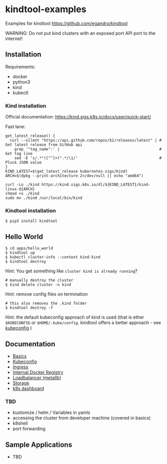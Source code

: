 # kindtool-examples

Examples for kindtool <https://github.com/egandro/kindtool>

WARNING: Do not put kind clusters with an exposed port API port to the internet!

## Installation

Requirements:

- docker
- python3
- kind
- kubectl

### Kind installation

Official documentation: <https://kind.sigs.k8s.io/docs/user/quick-start/>

Fast lane:


```
get_latest_release() {
  curl --silent "https://api.github.com/repos/$1/releases/latest" | # Get latest release from GitHub api
    grep '"tag_name":' |                                            # Get tag line
    sed -E 's/.*"([^"]+)".*/\1/'                                    # Pluck JSON value
}
KIND_LATEST=$(get_latest_release kubernetes-sigs/kind)
ARCH=$(dpkg --print-architecture 2>/dev/null || echo "amd64")

curl -Lo ./kind https://kind.sigs.k8s.io/dl/${KIND_LATEST}/kind-linux-${ARCH}
chmod +x ./kind
sudo mv ./kind /usr/local/bin/kind
```

### Kindtool installation

```
$ pip3 install kindtool
```


## Hello World

```
$ cd apps/hello_world
$ kindtool up
$ kubectl cluster-info --context kind-kind
$ kindtool destroy
```

Hint: You get something like `cluster kind is already running`?

```
# manually destroy the cluster
$ kind delete cluster -n kind
```

Hint: remove config files on termination

```
# this also removes the .kind folder
$ kindtool destroy -f
```

Hint: the default kubeconfig approach of kind is used (that is ether `$KUBECONFIG` or `$HOME/.kube/config`. kindtool offers a better approach - see [kubeconfig](docs/kubeconfig.md) )

## Documentation

- [Basics](docs/basics.md)
- [Kubeconfig](docs/kubeconfig.md)
- [Ingress](docs/ingress.md)
- [Internal Docker Registry](docs/intenal-registry.md)
- [Loadbalancer (metallb)](docs/metallb.md)
- [Storage](docs/storage.md)
- [k8s dashboard](docs/dashboard.md)

### TBD

- kustomize / helm / Variables in yamls
- accessing the cluster from developer machine (covered in basics)
- k8shell
- port forwarding

## Sample Applications

- TBD